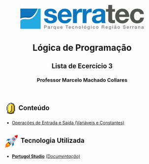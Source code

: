 <p align="center">
<img height="80px" src="../assets/logoSerratec.png" alt="logo serratec">
</p>

<h1 align="center">Lógica de Programação</h1>
<h2 align="center">Lista de Ecercício 3</h2>
<h3 align="center">Professor Marcelo Machado Collares</h3>

</br>

## <img  height="40px" align="center" src="../assets/coin.gif"> Conteúdo

- [Operações de Entrada e Saída (Variáveis e Constantes)](Lista_3_PDF/lista3_lacos_%20de_repeticao(enquanto_para).pdf) 

## <img  height="45px" align="center" src="../assets/stockrocketgif.gif"> Tecnologia Utilizada

- [**Portugol Studio**](https://portugol-webstudio.cubos.io/)    [*(Documentação)*](https://github.com/UNIVALI-LITE/Portugol-Studio/wiki/Como-funciona-o-Portugol-Studio)